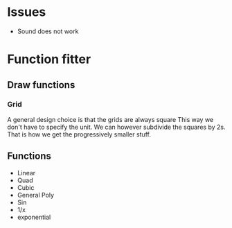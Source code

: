 # Issues

- Sound does not work

# Function fitter


## Draw functions

### Grid

A general design choice is that the grids are always square
This way we don't have to specify the unit. We can however subdivide
the squares by 2s. That is how we get the progressively smaller stuff.



## Functions

- Linear
- Quad
- Cubic
- General Poly
- Sin
- 1/x
- exponential
